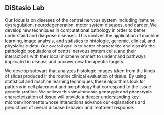 ## DiStasio Lab
Our focus is on diseases of the central nervous system, including immune dysregulation, neurodegeneration, motor system diseases, and cancer. We develop new techniques in computational pathology in order to better understand and diagnose diseases. This involves the application of machine learning, image analysis, and statistics to histologic, genomic, clinical, and physiologic data.  Our overall goal is to better characterize and classify the pathologic populations of central nervous system cells, and their interactions with their local microenvionment to understand pathways implicated in disease and uncover new therapeutic targets.

We develop  software that analyzes histologic images taken from the kinds of slides produced in the routine clinical evaluation of tissue.  By using statistical and machine learning techniques, these algorithms look for patterns in cell placement and morphology that correspond to the tissue genetic profiles. We believe this simultaneous genotypic and phenotypic characterization of tissue will provide a deeper understanding key microenvironments whose interactions advance our explanations and predictions of overall disease behavior and treatment response.


